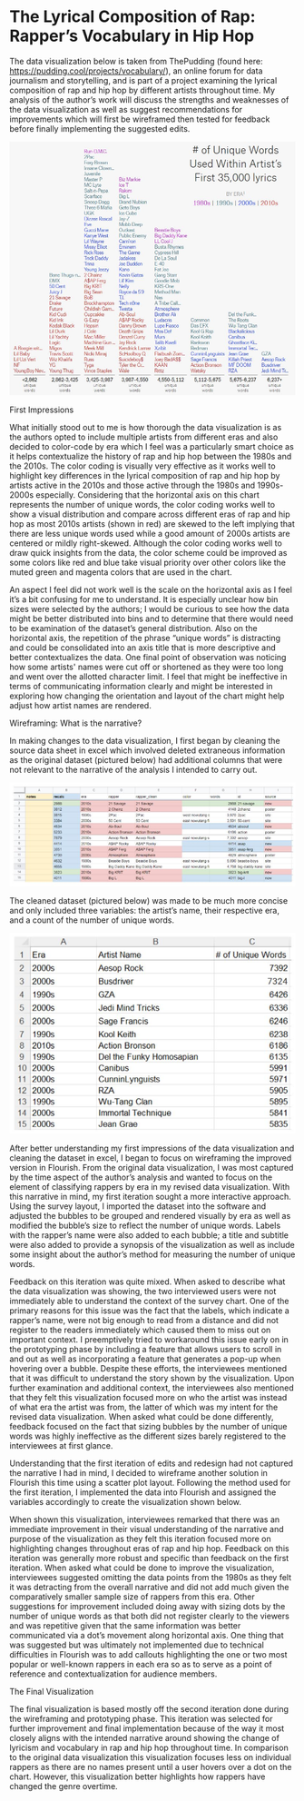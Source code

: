 # The Lyrical Composition of Rap: Rapper’s Vocabulary in Hip Hop 

The data visualization below is taken from ThePudding (found here: https://pudding.cool/projects/vocabulary/), an online forum for data journalism and storytelling, and is part of a project examining the lyrical composition of rap and hip hop by different artists throughout time. My analysis of the author’s work will discuss the strengths and weaknesses of the data visualization as well as suggest recommendations for improvements which will first be wireframed then tested for feedback before finally implementing the suggested edits.

![alt text](https://github.com/gisgomez/Gomez-Portfolio-2022/blob/main/0.JPG)

First Impressions

What initially stood out to me is how thorough the data visualization is as the authors opted to include multiple artists from different eras and also decided to color-code by era which I feel was a particularly smart choice as it helps contextualize the history of rap and hip hop between the 1980s and the 2010s. The color coding is visually very effective as it works well to highlight key differences in the lyrical composition of rap and hip hop by artists active in the 2010s and those active through the 1980s and 1990s-2000s especially. Considering that the horizontal axis on this chart represents the number of unique words, the color coding works well to show a visual distribution and compare across different eras of rap and hip hop as most 2010s artists (shown in red) are skewed to the left implying that there are less unique words used while a good amount of 2000s artists are centered or mildly right-skewed. Although the color coding works well to draw quick insights from the data, the color scheme could be improved as some colors like red and blue take visual priority over other colors like the muted green and magenta colors that are used in the chart. 

An aspect I feel did not work well is the scale on the horizontal axis as I feel it’s a bit confusing for me to understand. It is especially unclear how bin sizes were selected by the authors; I would be curious to see how the data might be better distributed into bins and to determine that there would need to be examination of the dataset’s general distribution. Also on the horizontal axis, the repetition of the phrase “unique words” is distracting and could be consolidated into an axis title that is more descriptive and better contextualizes the data. One final point of observation was noticing how some artists' names were cut off or shortened as they were too long and went over the allotted character limit. I feel that might be ineffective in terms of communicating information clearly and might be interested in exploring how changing the orientation and layout of the chart might help adjust how artist names are rendered. 


Wireframing: What is the narrative?

In making changes to the data visualization, I first began by cleaning the source data sheet in excel which involved deleted extraneous information as the original dataset (pictured below) had additional columns that were not relevant to the narrative of the analysis I intended to carry out.

![alt text](https://github.com/gisgomez/Gomez-Portfolio-2022/blob/main/1.JPG)

The cleaned dataset (pictured below) was made to be much more concise and only included three variables: the artist’s name, their respective era, and a count of the number of unique words.

![alt text](https://github.com/gisgomez/Gomez-Portfolio-2022/blob/main/2.JPG)

After better understanding my first impressions of the data visualization and cleaning the dataset in excel, I began to focus on wireframing the improved version in Flourish. From the original data visualization, I was most captured by the time aspect of the author’s analysis and wanted to focus on the element of classifying rappers by era in my revised data visualization. With this narrative in mind, my first iteration sought a more interactive approach. Using the survey layout, I imported the dataset into the software and adjusted the bubbles to be grouped and rendered visually by era as well as modified the bubble’s size to reflect the number of unique words. Labels with the rapper’s name were also added to each bubble; a title and subtitle were also added to provide a synopsis of the visualization as well as include some insight about the author’s method for measuring the number of unique words.

<div class="flourish-embed flourish-survey" data-src="visualisation/8628677"><script src="https://public.flourish.studio/resources/embed.js"></script></div>

Feedback on this iteration was quite mixed. When asked to describe what the data visualization was showing, the two interviewed users were not immediately able to understand the context of the survey chart. One of the primary reasons for this issue was the fact that the labels, which indicate a rapper’s name, were not big enough to read from a distance and did not register to the readers immediately which caused them to miss out on important context. I preemptively tried to workaround this issue early on in the prototyping phase by including a feature that allows users to scroll in and out as well as incorporating a feature that generates a pop-up when hovering over a bubble. Despite these efforts, the interviewees mentioned that it was difficult to understand the story shown by the visualization. Upon further examination and additional context, the interviewees also mentioned that they felt this visualization focused more on who the artist was instead of what era the artist was from, the latter of which was my intent for the revised data visualization. When asked what could be done differently, feedback focused on the fact that sizing bubbles by the number of unique words was highly ineffective as the different sizes barely registered to the interviewees at first glance. 

Understanding that the first iteration of edits and redesign had not captured the narrative I had in mind, I decided to wireframe another solution in Flourish this time using a scatter plot layout. Following the method used for the first iteration, I implemented the data into Flourish and assigned the variables accordingly to create the visualization shown below. 

<div class="flourish-embed flourish-scatter" data-src="visualisation/8638669"><script src="https://public.flourish.studio/resources/embed.js"></script></div>

When shown this visualization, interviewees remarked that there was an immediate improvement in their visual understanding of the narrative and purpose of the visualization as they felt this iteration focused more on highlighting changes throughout eras of rap and hip hop. Feedback on this iteration was generally more robust and specific than feedback on the first iteration. When asked what could be done to improve the visualization, interviewees suggested omitting the data points from the 1980s as they felt it was detracting from the overall narrative and did not add much given the comparatively smaller sample size of rappers from this era. Other suggestions for improvement included doing away with sizing dots by the number of unique words as that both did not register clearly to the viewers and was repetitive given that the same information was better communicated via a dot’s movement along horizontal axis. One thing that was suggested but was ultimately not implemented due to technical difficulties in Flourish was to add callouts highlighting the one or two most popular or well-known rappers in each era so as to serve as a point of reference and contextualization for audience members.

The Final Visualization

<div class="flourish-embed flourish-scatter" data-src="visualisation/8628819"><script src="https://public.flourish.studio/resources/embed.js"></script></div>

The final visualization is based mostly off the second iteration done during the wireframing and prototyping phase. This iteration was selected for further improvement and final implementation because of the way it most closely aligns with the intended narrative around showing the change of lyricism and vocabulary in rap and hip hop throughout time. In comparison to the original data visualization this visualization focuses less on individual rappers as there are no names present until a user hovers over a dot on the chart. However, this visualization better highlights how rappers have changed the genre overtime. 
